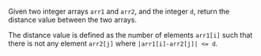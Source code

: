 Given two integer arrays `arr1` and `arr2`, and the integer `d`, return the distance value between the two arrays.

The distance value is defined as the number of elements `arr1[i]` such that there is not any element `arr2[j]` where `|arr1[i]-arr2[j]| <= d`.